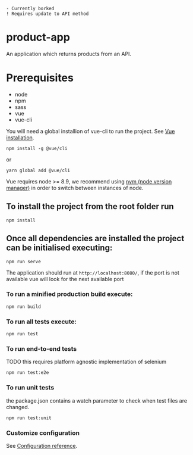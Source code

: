 ```dif
- Currently borked
! Requires update to API method
```

# product-app
An application which returns products from an API.

# Prerequisites
- node
- npm
- sass
- vue
- vue-cli

You will need a global installion of vue-cli to run the project.
See [Vue installation](https://cli.vuejs.org/guide/installation.html).

```
npm install -g @vue/cli
```
or
```
yarn global add @vue/cli
```

Vue requires node >= 8.9, we recommend using [nvm (node version manager)](https://github.com/nvm-sh/nvm) in order to switch between instances of node.

## To install the project from the root folder run
```
npm install
```

## Once all dependencies are installed the project can be initialised executing:
```
npm run serve
```

The application should run at `http://localhost:8080/`, if the port is not available vue will look for the next available port

### To run a minified production build execute:
```
npm run build
```

### To run all tests execute:
```
npm run test
```

### To run end-to-end tests
TODO this requires platform agnostic implementation of selenium
```
npm run test:e2e
```

### To run unit tests
the package.json contains a watch parameter to check when test files are changed.
```
npm run test:unit
```

### Customize configuration
See [Configuration reference](https://cli.vuejs.org/config/).
